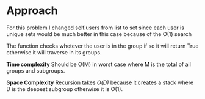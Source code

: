 # Approach

For this problem  I changed self.users from list to set since each user is unique sets would be much better in this case because of the O(1) search

The function checks whetever the user is in the group if so it will return True otherwise it will traverse in its groups.

**Time complexity**
Should be O(M) in worst case where M is the total of all groups and subgroups.

**Space Complexity**
Recursion takes *O(D)* because it creates a stack where D is the deepest subgroup otherwise it is O(1).
